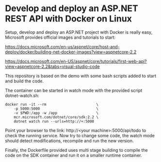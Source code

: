 # Develop and deploy an ASP.NET REST API with Docker on Linux

Setup, develop and deploy an ASP.NET project with Docker is really easy, Microsoft provides official images and tutorials to start:

https://docs.microsoft.com/en-us/aspnet/core/host-and-deploy/docker/building-net-docker-images?view=aspnetcore-2.2

https://docs.microsoft.com/en-US/aspnet/core/tutorials/first-web-api?view=aspnetcore-2.2&tabs=visual-studio-code

This repository is based on the demo with some bash scripts added to start and build the code.

The container can be started in watch mode with the provided script dotnet-watch.sh:

```
docker run -it --rm                       \
    -p 5000:5000                          \
    -v $PWD:/app -w /app                  \
    mcr.microsoft.com/dotnet/core/sdk:2.2 \
    dotnet watch run --urls=http://+:5000
```

Point your browser to the link:  http://\<your machine\>:5000/api/todo to check the running service.   Now try to change some code, the watch mode should detect modifications, recompile and run the new version.

Finally, the Dockerfile provided uses multi stage building to compile the code on the SDK container and run it on a smaller runtime container.

